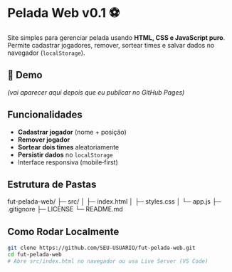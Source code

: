 # Pelada Web v0.1 ⚽

Site simples para gerenciar pelada usando **HTML, CSS e JavaScript puro**.  
Permite cadastrar jogadores, remover, sortear times e salvar dados no navegador (`localStorage`).

## 🚀 Demo

_(vai aparecer aqui depois que eu publicar no GitHub Pages)_

## Funcionalidades

- **Cadastrar jogador** (nome + posição)  
- **Remover jogador**  
- **Sortear dois times** aleatoriamente  
- **Persistir dados** no `localStorage`  
- Interface responsiva (mobile‑first)

## Estrutura de Pastas

fut-pelada-web/ ├─ src/ │ ├─ index.html │ ├─ styles.css │ └─ app.js ├─ .gitignore ├─ LICENSE └─ README.md


## Como Rodar Localmente

```bash
git clone https://github.com/SEU-USUARIO/fut-pelada-web.git
cd fut-pelada-web
# Abre src/index.html no navegador ou usa Live Server (VS Code)
